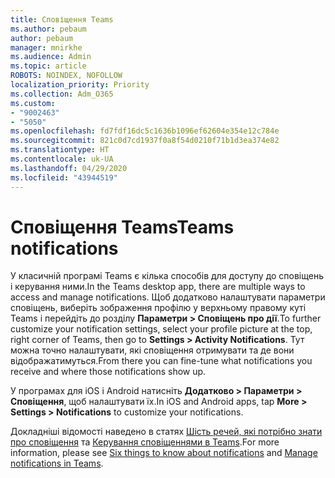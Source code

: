 ```yaml
---
title: Сповіщення Teams
ms.author: pebaum
author: pebaum
manager: mnirkhe
ms.audience: Admin
ms.topic: article
ROBOTS: NOINDEX, NOFOLLOW
localization_priority: Priority
ms.collection: Adm_O365
ms.custom:
- "9002463"
- "5050"
ms.openlocfilehash: fd7fdf16dc5c1636b1096ef62604e354e12c784e
ms.sourcegitcommit: 821c0d7cd1937f0a8f54d0210f71b1d3ea374e82
ms.translationtype: HT
ms.contentlocale: uk-UA
ms.lasthandoff: 04/29/2020
ms.locfileid: "43944519"
---
```

# <a name="teams-notifications"></a><span data-ttu-id="4808f-102">Сповіщення Teams</span><span class="sxs-lookup"><span data-stu-id="4808f-102">Teams notifications</span></span>

<span data-ttu-id="4808f-103">У класичній програмі Teams є кілька способів для доступу до сповіщень і керування ними.</span><span class="sxs-lookup"><span data-stu-id="4808f-103">In the Teams desktop app, there are multiple ways to access and manage notifications.</span></span> <span data-ttu-id="4808f-104">Щоб додатково налаштувати параметри сповіщень, виберіть зображення профілю у верхньому правому куті Teams і перейдіть до розділу **Параметри > Сповіщень про дії**.</span><span class="sxs-lookup"><span data-stu-id="4808f-104">To further customize your notification settings, select your profile picture at the top, right corner of Teams, then go to **Settings > Activity Notifications**.</span></span> <span data-ttu-id="4808f-105">Тут можна точно налаштувати, які сповіщення отримувати та де вони відображатимуться.</span><span class="sxs-lookup"><span data-stu-id="4808f-105">From there you can fine-tune what notifications you receive and where those notifications show up.</span></span> 

<span data-ttu-id="4808f-106">У програмах для iOS і Android натисніть **Додатково > Параметри > Сповіщення**, щоб налаштувати їх.</span><span class="sxs-lookup"><span data-stu-id="4808f-106">In iOS and Android apps, tap **More > Settings > Notifications** to customize your notifications.</span></span>

<span data-ttu-id="4808f-107">Докладніші відомості наведено в статях [Шість речей, які потрібно знати про сповіщення](https://support.microsoft.com/uk-UA/office/six-things-to-know-about-notifications-abb62c60-3d15-4968-b86a-42fea9c22cf4) та [Керування сповіщеннями в Teams](https://support.office.com/article/manage-notifications-in-teams-1cc31834-5fe5-412b-8edb-43fecc78413d#ID0EAABAAA).</span><span class="sxs-lookup"><span data-stu-id="4808f-107">For more information, please see [Six things to know about notifications](https://support.microsoft.com/uk-UA/office/six-things-to-know-about-notifications-abb62c60-3d15-4968-b86a-42fea9c22cf4) and [Manage notifications in Teams](https://support.office.com/article/manage-notifications-in-teams-1cc31834-5fe5-412b-8edb-43fecc78413d#ID0EAABAAA).</span></span>
